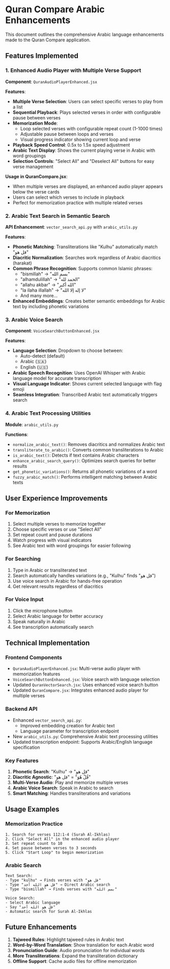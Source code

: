# Quran Compare Arabic Enhancements

This document outlines the comprehensive Arabic language enhancements made to the Quran Compare application.

## Features Implemented

### 1. Enhanced Audio Player with Multiple Verse Support

**Component**: `QuranAudioPlayerEnhanced.jsx`

**Features**:
- **Multiple Verse Selection**: Users can select specific verses to play from a list
- **Sequential Playback**: Plays selected verses in order with configurable pause between verses
- **Memorization Mode**: 
  - Loop selected verses with configurable repeat count (1-1000 times)
  - Adjustable pause between loops and verses
  - Visual progress indicator showing current loop and verse
- **Playback Speed Control**: 0.5x to 1.5x speed adjustment
- **Arabic Text Display**: Shows the current playing verse in Arabic with word groupings
- **Selection Controls**: "Select All" and "Deselect All" buttons for easy verse management

**Usage in QuranCompare.jsx**:
- When multiple verses are displayed, an enhanced audio player appears below the verse cards
- Users can select which verses to include in playback
- Perfect for memorization practice with multiple related verses

### 2. Arabic Text Search in Semantic Search

**API Enhancement**: `vector_search_api.py` with `arabic_utils.py`

**Features**:
- **Phonetic Matching**: Transliterations like "Kulhu" automatically match "قل هو"
- **Diacritic Normalization**: Searches work regardless of Arabic diacritics (harakat)
- **Common Phrase Recognition**: Supports common Islamic phrases:
  - "bismillah" → "بسم الله"
  - "alhamdulillah" → "الحمد لله"
  - "allahu akbar" → "الله أكبر"
  - "la ilaha illallah" → "لا إله إلا الله"
  - And many more...
- **Enhanced Embeddings**: Creates better semantic embeddings for Arabic text by including phonetic variations

### 3. Arabic Voice Search

**Component**: `VoiceSearchButtonEnhanced.jsx`

**Features**:
- **Language Selection**: Dropdown to choose between:
  - Auto-detect (default)
  - Arabic (🇸🇦)
  - English (🇺🇸)
- **Arabic Speech Recognition**: Uses OpenAI Whisper with Arabic language model for accurate transcription
- **Visual Language Indicator**: Shows current selected language with flag emoji
- **Seamless Integration**: Transcribed Arabic text automatically triggers search

### 4. Arabic Text Processing Utilities

**Module**: `arabic_utils.py`

**Functions**:
- `normalize_arabic_text()`: Removes diacritics and normalizes Arabic text
- `transliterate_to_arabic()`: Converts common transliterations to Arabic
- `is_arabic_text()`: Detects if text contains Arabic characters
- `enhance_arabic_search_query()`: Optimizes search queries for better results
- `get_phonetic_variations()`: Returns all phonetic variations of a word
- `fuzzy_arabic_match()`: Performs intelligent matching between Arabic texts

## User Experience Improvements

### For Memorization
1. Select multiple verses to memorize together
2. Choose specific verses or use "Select All"
3. Set repeat count and pause durations
4. Watch progress with visual indicators
5. See Arabic text with word groupings for easier following

### For Searching
1. Type in Arabic or transliterated text
2. Search automatically handles variations (e.g., "Kulhu" finds "قل هو")
3. Use voice search in Arabic for hands-free operation
4. Get relevant results regardless of diacritics

### For Voice Input
1. Click the microphone button
2. Select Arabic language for better accuracy
3. Speak naturally in Arabic
4. See transcription automatically search

## Technical Implementation

### Frontend Components
- `QuranAudioPlayerEnhanced.jsx`: Multi-verse audio player with memorization features
- `VoiceSearchButtonEnhanced.jsx`: Voice search with language selection
- Updated `QuranVectorSearch.jsx`: Uses enhanced voice search button
- Updated `QuranCompare.jsx`: Integrates enhanced audio player for multiple verses

### Backend API
- Enhanced `vector_search_api.py`: 
  - Improved embedding creation for Arabic text
  - Language parameter for transcription endpoint
- New `arabic_utils.py`: Comprehensive Arabic text processing utilities
- Updated transcription endpoint: Supports Arabic/English language specification

### Key Features
1. **Phonetic Search**: "Kulhu" → "قل هو"
2. **Diacritic Agnostic**: "قُلْ هُوَ" = "قل هو"
3. **Multi-Verse Audio**: Play and memorize multiple verses
4. **Arabic Voice Search**: Speak in Arabic to search
5. **Smart Matching**: Handles transliterations and variations

## Usage Examples

### Memorization Practice
```
1. Search for verses 112:1-4 (Surah Al-Ikhlas)
2. Click "Select All" in the enhanced audio player
3. Set repeat count to 10
4. Set pause between verses to 3 seconds
5. Click "Start Loop" to begin memorization
```

### Arabic Search
```
Text Search:
- Type "kulhu" → Finds verses with "قل هو"
- Type "قل هو الله أحد" → Direct Arabic search
- Type "bismillah" → Finds verses with "بسم الله"

Voice Search:
- Select Arabic language
- Say "قل هو الله أحد"
- Automatic search for Surah Al-Ikhlas
```

## Future Enhancements

1. **Tajweed Rules**: Highlight tajweed rules in Arabic text
2. **Word-by-Word Translation**: Show translation for each Arabic word
3. **Pronunciation Guide**: Audio pronunciation for individual words
4. **More Transliterations**: Expand the transliteration dictionary
5. **Offline Support**: Cache audio files for offline memorization
